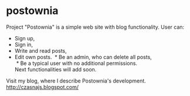 # postownia
Project "Postownia" is a simple web site with blog functionality.
User can:
  * Sign up,
  * Sign in,
  * Write and read posts,
  * Edit own posts.
  * Be an admin, who can delete all posts,<br />
  * Be a typical user with no additional permissions.<br />
Next functionalities will add soon.

Visit my blog, where I describe Postownia's development.
http://czasnajs.blogspot.com/
